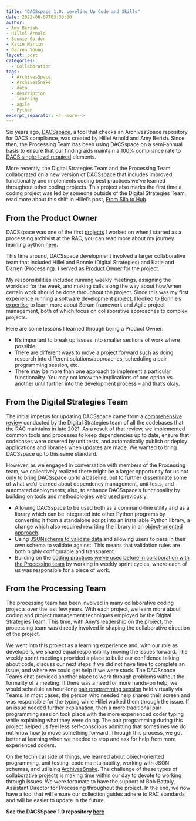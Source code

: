 ```yaml
---
title: "DACSspace 1.0: Leveling Up Code and Skills"
date: 2022-06-07T03:30:00
author:
- Amy Berish
- Hillel Arnold
- Bonnie Gordon
- Katie Martin
- Darren Young
layout: post
categories:
  - Collaboration
tags:
  - ArchivesSpace
  - ArchivesSnake
  - data
  - description
  - learning
  - agile
  - Python
excerpt_separator: <!--more-->
---
```


Six years ago, [DACSspace](https://github.com/RockefellerArchiveCenter/DACSspace), a tool that checks an ArchivesSpace repository for DACS compliance, was created by Hillel Arnold and Amy Berish. Since then, the Processing Team has been using DACSspace on a semi-annual basis to ensure that our finding aids maintain a 100% compliance rate to [DACS single-level required](https://github.com/RockefellerArchiveCenter/DACSspace) elements.

More recently, the Digital Strategies Team and the Processing Team collaborated on a new version of DACSspace that includes improved functionality and implements coding best practices we’ve learned throughout other coding projects. This project also marks the first time a coding project was led by someone outside of the Digital Strategies Team, read more about this shift in Hillel’s post, [From Silo to Hub](https://blog.rockarch.org/from-silo-to-hub).
<!--more-->

## From the Product Owner

DACSspace was one of the first [projects](https://blog.rockarch.org/dacsspace-an-archivesspace-dacs-compliance-evaluation-tool) I worked on when I started as a processing archivist at the RAC, you can read more about my journey learning python [here](https://blog.rockarch.org/learning-python-as-a-processing-archivist-a-reflection).

This time around, DACSspace development involved a larger collaborative team that included Hillel and Bonnie (Digital Strategies) and Katie and Darren (Processing). I served as [Product Owner](https://www.scrum.org/resources/what-is-a-product-owner) for the project.

My responsibilities included running weekly meetings, assigning the workload for the week, and making calls along the way about how/when certain work should be done throughout the project. Since this was my first experience running a software development project, I looked to [Bonnie’s expertise](https://blog.rockarch.org/scrum) to learn more about Scrum framework and Agile project management, both of which focus on collaborative approaches to complex projects.  

Here are some lessons I learned through being a Product Owner:
- It’s important to break up issues into smaller sections of work where possible.
- There are different ways to move a project forward such as doing research into different solutions/approaches, scheduling a pair programming session, etc.
- There may be more than one approach to implement a particular functionality. You may not know the implications of one option vs. another until further into the development process – and that’s okay.

## From the Digital Strategies Team
The initial impetus for updating DACSspace came from a [comprehensive review](https://blog.rockarch.org/becoming-better-maintainers) conducted by the Digital Strategies team of all the codebases that the RAC maintains in late 2021. As a result of that review, we implemented common tools and processes to keep dependencies up to date, ensure that codebases were covered by unit tests, and automatically publish or deploy applications and libraries when updates are made. We wanted to bring DACSspace up to this same standard.  

However, as we engaged in conversation with members of the Processing team, we collectively realized there might be a larger opportunity for us not only to bring DACSspace up to a baseline, but to further disseminate some of what we’d learned about dependency management, unit tests, and automated deployments; also, to enhance DACSspace’s functionality by building on tools and methodologies we’d used previously:

- Allowing DACSspace to be used both as a command-line utility and as a library which can be integrated into other Python programs by converting it from a standalone script into an installable Python library, a change which also required rewriting the library in an [object-oriented approach](https://en.wikipedia.org/wiki/Object-oriented_programming).
- Using [JSONschema to validate data](https://blog.rockarch.org/exceptional-validation) and allowing users to pass in their own schema to validate against. This means that validation rules are both highly configurable and transparent.
- Building on the [coding practices we’ve used before in collaboration with the Processing team](https://blog.rockarch.org/not-everything-is-miscellaneous) by working in weekly sprint cycles, where each of us was responsible for a piece of work.

## From the Processing Team
The processing team has been involved in many collaborative coding projects over the last few years. With each project, we learn more about coding and project management techniques employed by the Digital Strategies Team. This time, with Amy’s leadership on the project, the processing team was directly involved in shaping the collaborative direction of the project.  

We went into this project as a learning experience and, with our role as developers, we shared equal responsibility moving the issues forward. The weekly sprint meetings provided a place to build our confidence talking about code, discuss our next steps if we did not have time to complete an issue, and where we could get help if we were stuck. The DACSspace Teams chat provided another place to work through problems without the formality of a meeting. If there was a need for more hands-on help, we would schedule an hour-long [pair programming session](https://en.wikipedia.org/wiki/Pair_programming) held virtually via Teams. In most cases, the person who needed help shared their screen and was responsible for the typing while Hillel walked them through the issue. If an issue needed further explanation, then a more traditional pair programming session took place with the more experienced coder typing while explaining what they were doing. The pair programming during this project helped us feel less self-conscious admitting that sometimes we do not know how to move something forward. Through this process, we got better at learning when we needed to stop and ask for help from more experienced coders.  

On the technical side of things, we learned about object-oriented programming, unit testing, code maintainability, working with JSON schemas, and utilizing [ArchivesSnake](https://github.com/archivesspace-labs/ArchivesSnake). The challenge of these types of collaborative projects is making time within our day to devote to working through issues. We were fortunate to have the support of Bob Battaly, Assistant Director for Processing throughout the project. In the end, we now have a tool that will ensure our collection guides adhere to RAC standards and will be easier to update in the future.

**See the DACSSpace 1.0 repository [here](https://github.com/RockefellerArchiveCenter/DACSspace)**
